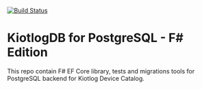 [![Build Status](https://travis-ci.org/kiotlog/kiotlogdbf.svg?branch=master)](https://travis-ci.org/kiotlog/kiotlogdbf)

# KiotlogDB for PostgreSQL - F# Edition

This repo contain F# EF Core library, tests and migrations tools for PostgreSQL backend for Kiotlog Device Catalog.
